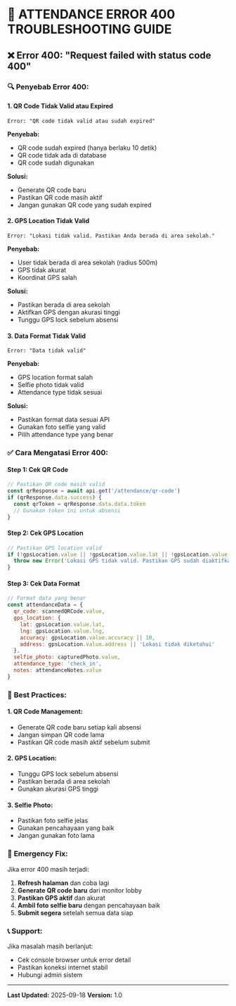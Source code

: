 # 🔧 ATTENDANCE ERROR 400 TROUBLESHOOTING GUIDE

## ❌ **Error 400: "Request failed with status code 400"**

### 🔍 **Penyebab Error 400:**

#### **1. QR Code Tidak Valid atau Expired**
```
Error: "QR code tidak valid atau sudah expired"
```
**Penyebab:**
- QR code sudah expired (hanya berlaku 10 detik)
- QR code tidak ada di database
- QR code sudah digunakan

**Solusi:**
- Generate QR code baru
- Pastikan QR code masih aktif
- Jangan gunakan QR code yang sudah expired

#### **2. GPS Location Tidak Valid**
```
Error: "Lokasi tidak valid. Pastikan Anda berada di area sekolah."
```
**Penyebab:**
- User tidak berada di area sekolah (radius 500m)
- GPS tidak akurat
- Koordinat GPS salah

**Solusi:**
- Pastikan berada di area sekolah
- Aktifkan GPS dengan akurasi tinggi
- Tunggu GPS lock sebelum absensi

#### **3. Data Format Tidak Valid**
```
Error: "Data tidak valid"
```
**Penyebab:**
- GPS location format salah
- Selfie photo tidak valid
- Attendance type tidak sesuai

**Solusi:**
- Pastikan format data sesuai API
- Gunakan foto selfie yang valid
- Pilih attendance type yang benar

### ✅ **Cara Mengatasi Error 400:**

#### **Step 1: Cek QR Code**
```javascript
// Pastikan QR code masih valid
const qrResponse = await api.get('/attendance/qr-code')
if (qrResponse.data.success) {
  const qrToken = qrResponse.data.data.token
  // Gunakan token ini untuk absensi
}
```

#### **Step 2: Cek GPS Location**
```javascript
// Pastikan GPS location valid
if (!gpsLocation.value || !gpsLocation.value.lat || !gpsLocation.value.lng) {
  throw new Error('Lokasi GPS tidak valid. Pastikan GPS sudah diaktifkan.')
}
```

#### **Step 3: Cek Data Format**
```javascript
// Format data yang benar
const attendanceData = {
  qr_code: scannedQRCode.value,
  gps_location: {
    lat: gpsLocation.value.lat,
    lng: gpsLocation.value.lng,
    accuracy: gpsLocation.value.accuracy || 10,
    address: gpsLocation.value.address || 'Lokasi tidak diketahui'
  },
  selfie_photo: capturedPhoto.value,
  attendance_type: 'check_in',
  notes: attendanceNotes.value
}
```

### 🎯 **Best Practices:**

#### **1. QR Code Management:**
- Generate QR code baru setiap kali absensi
- Jangan simpan QR code lama
- Pastikan QR code masih aktif sebelum submit

#### **2. GPS Location:**
- Tunggu GPS lock sebelum absensi
- Pastikan berada di area sekolah
- Gunakan akurasi GPS tinggi

#### **3. Selfie Photo:**
- Pastikan foto selfie jelas
- Gunakan pencahayaan yang baik
- Jangan gunakan foto lama

### 🚨 **Emergency Fix:**

Jika error 400 masih terjadi:

1. **Refresh halaman** dan coba lagi
2. **Generate QR code baru** dari monitor lobby
3. **Pastikan GPS aktif** dan akurat
4. **Ambil foto selfie baru** dengan pencahayaan baik
5. **Submit segera** setelah semua data siap

### 📞 **Support:**

Jika masalah masih berlanjut:
- Cek console browser untuk error detail
- Pastikan koneksi internet stabil
- Hubungi admin sistem

---
**Last Updated:** 2025-09-18
**Version:** 1.0


